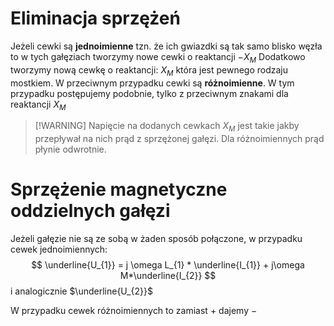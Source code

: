 # Eliminacja sprzężeń
Jeżeli cewki są **jednoimienne** tzn. że ich gwiazdki są tak samo blisko węzła to w tych gałęziach tworzymy nowe cewki o reaktancji $-X_{M}$
Dodatkowo tworzymy nową cewkę o reaktancji: $X_{M}$ która jest pewnego rodzaju mostkiem.
W przeciwnym przypadku cewki są **różnoimienne**. W tym przypadku postępujemy podobnie, tylko z przeciwnym znakami dla reaktancji $X_{M}$

> [!WARNING] Napięcie na dodanych cewkach $X_{M}$ jest takie jakby przepływał na nich prąd z sprzężonej gałęzi. 
> Dla różnoimiennych prąd płynie odwrotnie.

# Sprzężenie magnetyczne oddzielnych gałęzi
Jeżeli gałęzie nie są ze sobą w żaden sposób połączone, w przypadku cewek jednoimiennych:
$$
\underline{U_{1}} = j \omega L_{1} * \underline{I_{1}} + j\omega M*\underline{I_{2}}
$$
i analogicznie $\underline{U_{2}}$

W przypadku cewek różnoimiennych to zamiast $+$ dajemy $-$
